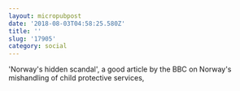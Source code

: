 ```yaml
---
layout: micropubpost
date: '2018-08-03T04:58:25.580Z'
title: ''
slug: '17905'
category: social
---
```

&#39;Norway&#39;s hidden scandal&#39;, a good article by the BBC on Norway&#39;s mishandling of child protective services,

